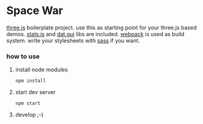 Space War
===================

[three.js](https://github.com/mrdoob/three.js/) boilerplate project. use this as starting point for your three.js based demos. [stats.js](https://github.com/mrdoob/stats.js/) and [dat.gui](https://github.com/dataarts/dat.gui) libs are included. [webpack](http://webpack.github.io/) is used as build system. write your stylesheets with [sass](http://sass-lang.com/) if you want.

### how to use

1. install node modules

   `npm install`

2. start dev server

   `npm start`

3. develop ;-)
